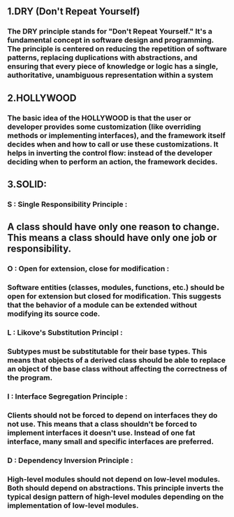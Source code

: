 ## 1.DRY (Don't Repeat Yourself)
### The DRY principle stands for "Don't Repeat Yourself." It's a fundamental concept in software design and programming. The principle is centered on reducing the repetition of software patterns, replacing duplications with abstractions, and ensuring that every piece of knowledge or logic has a single, authoritative, unambiguous representation within a system


## 2.HOLLYWOOD
### The basic idea of the HOLLYWOOD is that the user or developer provides some customization (like overriding methods or implementing interfaces), and the framework itself decides when and how to call or use these customizations. It helps in inverting the control flow: instead of the developer deciding when to perform an action, the framework decides.


## 3.SOLID:

### S : Single Responsibility Principle :
## A class should have only one reason to change. This means a class should have only one job or responsibility.

### O : Open for extension, close for modification :
### Software entities (classes, modules, functions, etc.) should be open for extension but closed for modification. This suggests that the behavior of a module can be extended without modifying its source code.

### L : Likove's Substitution Principl :
### Subtypes must be substitutable for their base types. This means that objects of a derived class should be able to replace an object of the base class without affecting the correctness of the program.

### I : Interface Segregation Principle :
### Clients should not be forced to depend on interfaces they do not use. This means that a class shouldn't be forced to implement interfaces it doesn't use. Instead of one fat interface, many small and specific interfaces are preferred.


### D : Dependency Inversion Principle :
### High-level modules should not depend on low-level modules. Both should depend on abstractions. This principle inverts the typical design pattern of high-level modules depending on the implementation of low-level modules.



